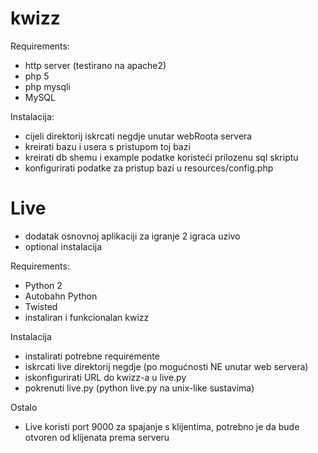 kwizz
=====
Requirements:
- http server (testirano na apache2)
- php 5
- php mysqli
- MySQL

Instalacija:
- cijeli direktorij iskrcati negdje unutar webRoota servera
- kreirati bazu i usera s pristupom toj bazi
- kreirati db shemu i example podatke koristeći prilozenu sql skriptu
- konfigurirati podatke za pristup bazi u resources/config.php


Live
====
- dodatak osnovnoj aplikaciji za igranje 2 igraca uzivo
- optional instalacija

Requirements:
- Python 2
- Autobahn Python
- Twisted
- instaliran i funkcionalan kwizz

Instalacija
- instalirati potrebne requiremente
- iskrcati live direktorij negdje (po mogućnosti NE unutar web servera)
- iskonfigurirati URL do kwizz-a u live.py
- pokrenuti live.py (python live.py na unix-like sustavima)

Ostalo
- Live koristi port 9000 za spajanje s klijentima, potrebno je da bude otvoren od klijenata prema serveru 
